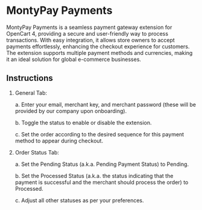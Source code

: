 
# MontyPay Payments

MontyPay Payments is a seamless payment gateway extension for OpenCart 4, providing a secure and user-friendly way to process transactions. With easy integration, it allows store owners to accept payments effortlessly, enhancing the checkout experience for customers. The extension supports multiple payment methods and currencies, making it an ideal solution for global e-commerce businesses.


## Instructions
1. General Tab:

    a. Enter your email, merchant key, and merchant password (these will be provided by our company upon onboarding).
    
    b. Toggle the status to enable or disable the extension.

    c. Set the order according to the desired sequence for this payment method to appear during checkout.
2. Order Status Tab:

    a. Set the Pending Status (a.k.a. Pending Payment Status) to Pending.

    b. Set the Processed Status (a.k.a. the status indicating that the payment is successful and the merchant should process the order) to Processed.

    c. Adjust all other statuses as per your preferences.